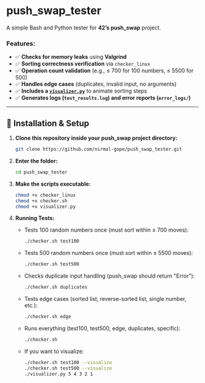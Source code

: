 # push_swap_tester

A simple Bash and Python tester for **42’s push_swap** project.

### Features:
- ✅ **Checks for memory leaks** using **Valgrind**
- ✅ **Sorting correctness verification** via `checker_linux`
- ✅ **Operation count validation** (e.g., ≤ 700 for 100 numbers, ≤ 5500 for 500)
- ✅ **Handles edge cases** (duplicates, invalid input, no arguments)
- ✅ **Includes a [`visualizer.py`](./visualizer.py)** to animate sorting steps
- ✅ **Generates logs (`test_results.log`) and error reports (`error_logs/`)**

---

## 🚀 Installation & Setup

1. **Clone this repository inside your push_swap project directory:**
   ```bash
   git clone https://github.com/nirmal-gope/push_swap_tester.git
   ```
2. **Enter the folder:**
   ```bash
   cd push_swap_tester
   ```
3. **Make the scripts executable:**
   ```bash
   chmod +x checker_linux
   chmod +x checker.sh
   chmod +x visualizer.py
   ```
4. **Running Tests:**

   - Tests 100 random numbers once (must sort within ≤ 700 moves):
     ```bash
     ./checker.sh test100
     ```
   - Tests 500 random numbers once (must sort within ≤ 5500 moves):
     ```bash
     ./checker.sh test500
     ```
   - Checks duplicate input handling (push_swap should return "Error"):
     ```bash
     ./checker.sh duplicates
     ```
   - Tests edge cases (sorted list, reverse-sorted list, single number, etc.):
     ```bash
     ./checker.sh edge
     ```
   - Runs everything (test100, test500, edge, duplicates, specific):
     ```bash
     ./checker.sh
     ```
   - If you want to visualize:
     ```bash
     ./checker.sh test100 --visualize
     ./checker.sh test500 --visualize
     ./visualizer.py 5 4 3 2 1